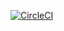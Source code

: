 [![CircleCI](https://circleci.com/gh/gbengaPS/todoist_clone.svg?style=svg)](https://circleci.com/gh/gbengaPS/todoist_clone)
